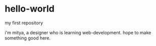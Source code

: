 # hello-world
my first repository

i'm mitya, a designer who is learning web-development.
hope to make something good here.
